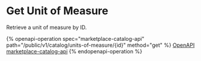 # Get Unit of Measure

Retrieve a unit of measure by ID.

{% openapi-operation spec="marketplace-catalog-api" path="/public/v1/catalog/units-of-measure/{id}" method="get" %}
[OpenAPI marketplace-catalog-api](https://api.platform.softwareone.com/public/v1/catalog/openapi.json)
{% endopenapi-operation %}

